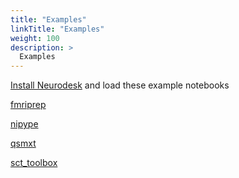 ```yaml
---
title: "Examples"
linkTitle: "Examples"
weight: 100
description: >
  Examples
---
```


[Install Neurodesk](https://www.neurodesk.org/docs/getting-started) and load these example notebooks

[fmriprep](https://github.com/NeuroDesk/example-notebooks/blob/main/fmriprep_example.ipynb)

[nipype](https://github.com/NeuroDesk/example-notebooks/blob/main/nipype_module_example.ipynb)

[qsmxt](https://github.com/NeuroDesk/example-notebooks/blob/main/qsmxt_example.ipynb)

[sct_toolbox](https://github.com/NeuroDesk/example-notebooks/blob/main/sct_toolbox_example.ipynb)